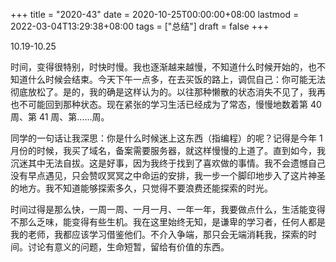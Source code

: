 +++
title = "2020-43"
date = 2020-10-25T00:00:00+08:00
lastmod = 2022-03-04T13:29:38+08:00
tags = ["总结"]
draft = false
+++

10.19-10.25

时间，变得很特别，时快时慢。我也逐渐越来越慢，不知道什么时候开始的，也不知道什么时候会结束。今天下午一点多，在去买饭的路上，调侃自己：你可能无法彻底放松了。是的，我的确是这样认为的。以往那种懒散的状态消失不见了，我再也不可能回到那种状态。现在紧张的学习生活已经成为了常态，慢慢地数着第
40 周、第 41 周、第......周。

同学的一句话让我深思：你是什么时候迷上这东西（指编程）的呢？记得是今年 1
月份的时候，我买了域名，备案需要服务器，就这样慢慢的上道了。直到如今，我沉迷其中无法自拔。这是好事，因为我终于找到了喜欢做的事情。我不会遗憾自己没有早点遇见，只会赞叹冥冥之中命运的安排，我一步一个脚印地步入了这片神圣的地方。我不知道能够探索多久，只觉得不要浪费还能探索的时光。

时间过得是那么快，一周一周、一月一月、一年一年，我要做点什么，生活能变得不那么乏味，能变得有些生机。我在这里始终无知，是谦卑的学习者，任何人都是我的老师，我都应该学习借鉴他们。不介入争端，那只会无端消耗我，探索的时间。讨论有意义的问题，生命短暂，留给有价值的东西。